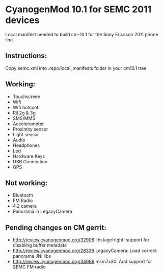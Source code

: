 CyanogenMod 10.1 for SEMC 2011 devices
===============

Local manifest needed to build cm-10.1 for the Sony Ericsson 2011 phone line.

Instructions:
-------------

Copy semc.xml into .repo/local_manifests folder in your cm10.1 tree

Working:
-------------
* Touchscreen
* Wifi
* Wifi hotspot
* Ril 2g & 3g
* SMS/MMS
* Accelerometer
* Proximity sensor
* Light sensor
* Audio
* Headphones
* Led
* Hardware Keys
* USB Connection
* GPS

Not working:
-------------
* Bluetooth
* FM Radio
* 4.2 camera
* Panorama in LegacyCamera

Pending changes on CM gerrit:
-------------
* http://review.cyanogenmod.org/32906 libstagefright: support for disabling buffer metadata
* http://review.cyanogenmod.org/28336 LegacyCamera: Load correct panorama JNI libs
* http://review.cyanogenmod.org/34989 msm7x30: Add support for SEMC FM radio

